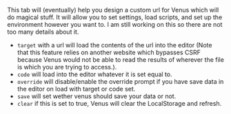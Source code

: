 This tab will (eventually) help you design a custom url for Venus which will do magical stuff. It will allow you to set settings, load scripts, and set up the environment however you want to. I am still working on this so there are not too many details about it.

* `target` with a url will load the contents of the url into the editor (Note that this feature relies on another website which bypasses CSRF because Venus would not be able to read the results of wherever the file is which you are trying to access.).
* `code` will load into the editor whatever it is set equal to.
* `override` will disable/enable the override prompt if you have save data in the editor on load with target or code set.
* `save` will set wether venus should save your data or not.
* `clear` if this is set to true, Venus will clear the LocalStorage and refresh.